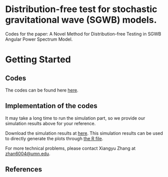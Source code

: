 # Distribution-free test for stochastic gravitational wave (SGWB) models. 

Codes for the paper: A Novel Method for Distribution-free Testing in SGWB Angular Power Spectrum Model.

# Getting Started

## Codes 
The codes can be found here [here](https://github.com/xiangyu2022/Distfree_Test_SGWB_Models/tree/main/PRL_Codes).

## Implementation of the codes 

It may take a long time to run the simulation part, so we provide our simulation results above for your reference. 


Download the simulation results at [here](https://github.com/xiangyu2022/Distfree_Test_SGWB_Models/tree/main/Simulation). This simulation results can be used to directly generate the plots through [the R file](https://github.com/xiangyu2022/Distfree_Test_SGWB_Models/blob/main/Codes_PRL/PRL_plots.R).

For more technical problems, please contact Xiangyu Zhang at zhan6004@umn.edu.


## References
